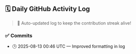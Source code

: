## 🗓️ Daily GitHub Activity Log

> 🤖 Auto-updated log to keep the contribution streak alive!

### ✅ Commits

- 🕒 2025-08-13 00:46 UTC — Improved formatting in log

